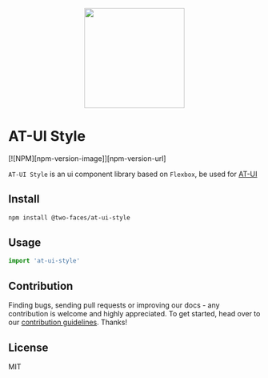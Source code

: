<p align="center">
  <a href="https://at.aotu.io/">
    <img width="200" src="http://storage.360buyimg.com/mtd/home/logo-at1502718221686.svg">
  </a>
</p>

# AT-UI Style

[![NPM][npm-version-image]][npm-version-url]

`AT-UI Style` is an ui component library based on `Flexbox`, be used for [AT-UI](https://at.aotu.io/)

## Install

```bash
npm install @two-faces/at-ui-style
```

## Usage

```js
import 'at-ui-style'
```

## Contribution

Finding bugs, sending pull requests or improving our docs - any contribution is welcome and highly appreciated. To get started, head over to our [contribution guidelines](https://github.com/two-faces/at-ui-style/blob/master/CONTRIBUTING.md). Thanks!

## License

MIT
